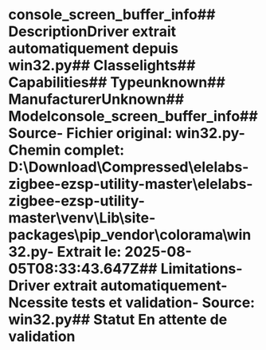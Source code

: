 # console_screen_buffer_info##  DescriptionDriver extrait automatiquement depuis win32.py##  Classelights##  Capabilities##  Typeunknown##  ManufacturerUnknown##  Modelconsole_screen_buffer_info##  Source- **Fichier original**: win32.py- **Chemin complet**: D:\Download\Compressed\elelabs-zigbee-ezsp-utility-master\elelabs-zigbee-ezsp-utility-master\venv\Lib\site-packages\pip\_vendor\colorama\win32.py- **Extrait le**: 2025-08-05T08:33:43.647Z##  Limitations- Driver extrait automatiquement- Ncessite tests et validation- Source: win32.py##  Statut En attente de validation